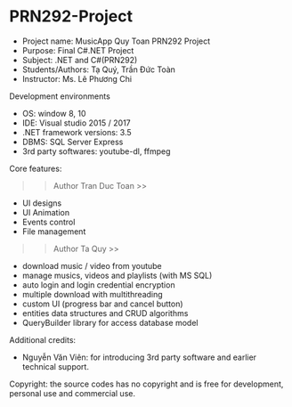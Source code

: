 # PRN292-Project

- Project name:  MusicApp Quy Toan PRN292 Project
- Purpose: Final C#.NET Project 
- Subject: 	.NET and C#(PRN292) 
- Students/Authors: Tạ Quý, Trần Đức Toàn
- Instructor: Ms. Lê Phương Chi


Development environments
- OS: window 8, 10
- IDE: Visual studio 2015 / 2017
- .NET framework versions: 3.5
- DBMS: SQL Server Express
- 3rd party softwares: youtube-dl, ffmpeg

Core features:

>> Author Tran Duc Toan >>
- UI designs
- UI Animation
- Events control
- File management

>> Author Ta Quy >>
- download music / video from youtube
- manage musics, videos and playlists (with MS SQL) 
- auto login and login credential encryption
- multiple download with multithreading
- custom UI (progress bar and cancel button)
- entities data structures and CRUD algorithms
- QueryBuilder library for access database model

Additional credits:
- Nguyễn Văn Viên: for introducing 3rd party software and earlier technical support.

Copyright: the source codes has no copyright and is free for development, personal use and commercial use.
